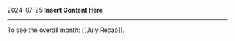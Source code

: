 2024-07-25
__Insert Content Here__
_______________________
To see the overall month: [[July Recap]].